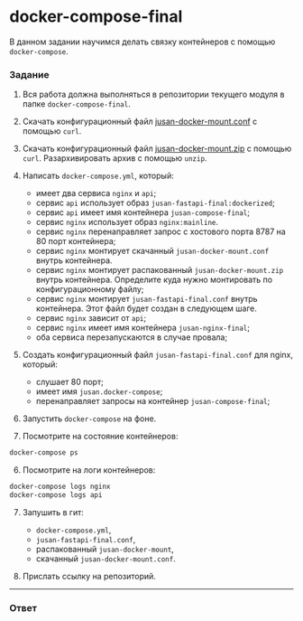 # docker-compose-final

В данном задании научимся делать связку контейнеров с помощью `docker-compose`.

### Задание

1. Вся работа должна выполняться в репозитории текущего модуля в папке `docker-compose-final`.
2. Скачать конфигурационный файл [jusan-docker-mount.conf][jusan-docker-mount.conf] с помощью `curl`.
3. Скачать конфигурационный файл [jusan-docker-mount.zip][jusan-docker-mount.zip] с помощью `curl`.
   Разархивировать архив с помощью `unzip`.
4. Написать `docker-compose.yml`, который:

   - имеет два сервиса `nginx` и `api`;
   - сервис `api` использует образ `jusan-fastapi-final:dockerized`;
   - сервис `api` имеет имя контейнера `jusan-compose-final`;
   - сервис `nginx` использует образ `nginx:mainline`.
   - сервис `nginx` перенаправляет запрос с хостового порта 8787 на 80 порт контейнера;
   - сервис `nginx` монтирует скачанный `jusan-docker-mount.conf` внутрь контейнера.
   - сервис `nginx` монтирует распакованный `jusan-docker-mount.zip` внутрь контейнера. Определите куда нужно монтировать по конфигурационному файлу;
   - сервис `nginx` монтирует `jusan-fastapi-final.conf` внутрь контейнера. Этот файл будет создан в следующем шаге.
   - сервис `nginx` зависит от `api`;
   - сервис `nginx` имеет имя контейнера `jusan-nginx-final`;
   - оба сервиса перезапускаются в случае провала;

5. Создать конфигурационный файл `jusan-fastapi-final.conf` для nginx, который:

   - слушает 80 порт;
   - имеет имя `jusan.docker-compose`;
   - перенаправляет запросы на контейнер `jusan-compose-final`;

6. Запустить `docker-compose` на фоне.
7. Посмотрите на состояние контейнеров:

```bash
docker-compose ps
```

6. Посмотрите на логи контейнеров:

```bash
docker-compose logs nginx
docker-compose logs api
```

7. Запушить в гит:

   - `docker-compose.yml`,
   - `jusan-fastapi-final.conf`,
   - распакованный `jusan-docker-mount`,
   - скачанный `jusan-docker-mount.conf`.

8. Прислать ссылку на репозиторий.

[jusan-docker-mount.conf]: https://stepik.org/media/attachments/lesson/686238/jusan-docker-mount.conf
[jusan-docker-mount.zip]: https://stepik.org/media/attachments/lesson/686238/jusan-docker-mount.zip

---

### Ответ
